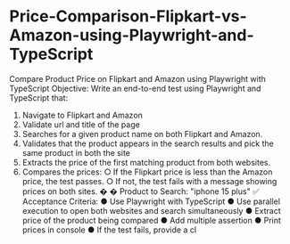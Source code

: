 # Price-Comparison-Flipkart-vs-Amazon-using-Playwright-and-TypeScript
Compare Product Price on Flipkart and Amazon using Playwright with 
TypeScript 
Objective: 
Write an end-to-end test using Playwright and TypeScript that: 
1. Navigate to Flipkart and Amazon  
2. Validate url and title of the page 
3. Searches for a given product name on both Flipkart and Amazon. 
4. Validates that the product appears in the search results and pick the same product in 
both the site 
5. Extracts the price of the first matching product from both websites. 
6. Compares the prices: 
○ If the Flipkart price is less than the Amazon price, the test passes. 
○ If not, the test fails with a message showing prices on both sites. 
�
�
 Product to Search: "iphone 15 plus" 
✅
 Acceptance Criteria: 
● Use Playwright with TypeScript 
● Use parallel execution to open both websites and search simultaneously 
● Extract price of the product being compared 
● Add multiple assertion 
● Print prices in console 
● If the test fails, provide a cl
